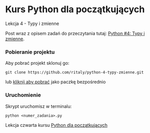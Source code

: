 # Kurs Python dla początkujących

Lekcja 4 - Typy i zmienne

Post wraz z opisem zadań do przeczytania tutaj: [Python #4: Typy i zmienne](https://www.flynerd.pl/2017/05/python-4-typy-i-zmienne.html).


### Pobieranie projektu

Aby pobrać projekt sklonuj go:

```
git clone https://github.com/ritaly/python-4-typy-zmienne.git
```

lub [kliknij aby pobrać](https://github.com/ritaly/python-4-typy-zmienne/archive/master.zip) jako paczkę bezpośrednio


### Uruchomienie

Skrypt uruchomisz w terminalu:
```
python <numer_zadania>.py
```

Lekcja czwarta kursu [Python dla początkujących](https://www.flynerd.pl/tag/python-kurs)
